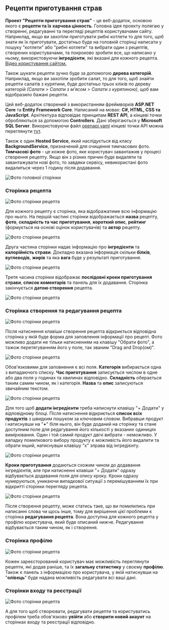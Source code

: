## Рецепти приготування страв
**Проект "Рецепти приготування страв"** - це веб-додаток, основою якого є **рецепти та їх харчова цінность**. Головна ідея проекту полягаю у створенні, редагуванні та перегляді рецептів користувачами сайту. Наприклад, якщо ви захотіли приготувати рибні котлети то для того, щоб знати як їх приготувати, достатньо буде на головній сторінці написати у пошуку "котлети" або "рибні котлети" та вибрати один з рецептів, створених користувачами, та покроково зробити все, що написано у ньому, використовуючи **інгредієнти**, які вказані для кожного рецепта. [Відео користування сайтом.](https://www.youtube.com/watch?v=AAtlV8M_Plo)

Також шукати рецепти зучно буде за допомогою **дерева категорій**. Наприклад, якщо ви захотіли зробити салат, то для того, щоб знайти рецепти салатів з курятини, буде достатньо трьох кліків по дереву категорій _(Салати > Салати з м'ясом > Салати з курятиною)_, щоб вам відобразило бажані рецепти. 

Цей веб-додаток створений з використанням фреймворків **ASP.NET Core** та **Entity Framework Core**. Написаний на мовах: **C#, HTML, CSS та JavaScript**. Архітектура відповідає принципам **REST API**, а кінцеві точки обробляються за допомогою **Controllers**. Дані зберігаються у **Microsoft SQL Server**. Використовуючи файл [openapi.yaml](/openapi.yaml) кінцеві точки АPI можна переглянути [тут](https://editor.swagger.io/).

Також є один **Hosted Service**, який наслідується від класу **BackgroundService**, призначений для очищення тимчасових фото. **Тимчасові фото** - це кожне фото, яке користувач завантажив у процесі створення рецепту. Якщо він з різних причин буде видаляти та завантажувати нові фото, то завдяки сервісу, невикористані фото видалиться через 1 годину після додавання.

![Фото головної сторінки](Screenshots/головна.jpg)

### Сторінка рецепта

![Фото сторінки рецепта](Screenshots/рецепт1.jpg)

Для кожного рецепту є сторінка, яка відображатиме всю інформацію про нього. На першій частині сторінки відображається **назва** рецепту, **фото**, **складність та час приготування**, **короткий опис**, **рейтинг** (формується на основі оцінок користувачів) та **автор** рецепту.

![Фото сторінки рецепта](Screenshots/рецепт2.jpg)

Друга частина сторінки надає інформацію про **інгредієнти** та **калорійність страви**. Докладно вказана інформація скільки **білків**, **вуглеводів**, **жирів** та яка **вага** буде у результаті приготування.

![Фото сторінки рецепта](Screenshots/рецепт3.jpg)

Третя часина сторінки відображає **послідовні кроки приготування страви**, **список коментарів** та панель для їх додавання. Сторінка закінчується **датою створення** рецепта.

![Фото сторінки рецепта](Screenshots/рецепт4.jpg)

### Сторінка створення та редагування рецепта

![Фото сторінки рецепта](Screenshots/створення1.jpg)

Після натиснення клавіши створення рецепта відкриється відповідна сторінка у якій буде форма для заповлення інформації про рецепт. Фото можливо додати не тільки натисненням на клавішу "Обрати фото", а тажож перетягуванням його у поле, так званим "Drag and Drop(ом)".

![Фото сторінки рецепта](Screenshots/створення2.jpg)

Обов'язковими для заповнення є всі поля. **Категорія** вибирається одна з випадаючого списку. **Час приготування** записується числом в одне або два поля у годинах та хвилинах відповідно. **Складність** оберається таким самим чином, як і категорія. **Назва** та **опис** записуються звичайним текстом.

![Фото сторінки рецепта](Screenshots/створення3.jpg)

Для того щоб **додати інгредієнти** треба написнути клавішу "+ Додати" у відповідному блоці. Після натиснення відкриється **список всіх продуктів** з швидким пошуком за ключовим словом. Вибравши продукт і натиснувши на "**+**" біля нього, він буде доданий на сторінку та стане доступним поле для редагування його кількості у вказаних одиницях вимірювання. Один і той самий продукт двічі вибрати - неможливо. У вападку помилкового вибору продукту є можливість його видалити та обрати інший, натиснувши клавішу "x" зправа від інгредієнту.

![Фото сторінки рецепта](Screenshots/створення4.jpg)

**Кроки приготування** додаються схожим чином до додавання інгредієнтів, але при натисненні клавіши "+ Додати" одразу відбувається додавання поля для опису кроку. Кроки одразу нумеруються, уникаючи випадкової ситуації з перемішуванням їх при відкритті сторінки перегляду рецепта.

![Фото сторінки рецепта](Screenshots/редагування.jpg)

Після створення рецепту, може статись таке, що ви помилились при написанні слова чи щось інше, тому для вирішення цієї проблеми є сторінка **редагування рецепта**. Вона доступна для кожного рецепта у профілю користувача, який буде описаний нижче. Редагування відбувається таким чином, як і створення.

### Сторінка профілю

![Фото сторінки рецепта](Screenshots/профіль.jpg)

Кожен зареєсторований користувач має можливість переглянути рецепти, які додав раніше, та їх **загальну статистику** у своєму **профілю**. Також є панель з інформацією про користувача, у якій натиснувши на "**олівець**" буде надана можливість редагувати всі ваші дані.

### Сторінки входу та реєстрації

![Фото сторінки рецепта](Screenshots/вхід.jpg)

А для того щоб створювати, редагувати рецепти та користуватись профілем треба обов'язково **увійти** або **створити новий акаунт** на сторінках входу та реєстрації відповідно.
